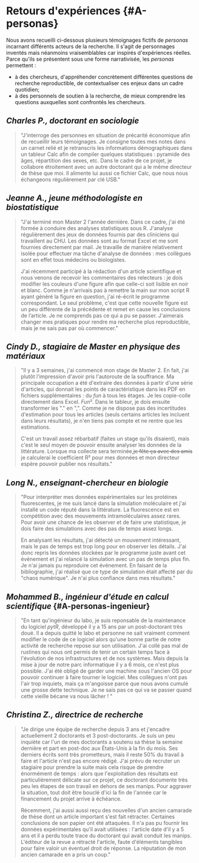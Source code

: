 # Retours d'expériences {#A-personas}

Nous avons recueilli ci-dessous plusieurs témoignages fictifs de
*personas* incarnant différents acteurs de la recherche. Il s'agit de
personnages inventés mais néanmoins vraisemblables car inspirés d'expériences réelles. Parce qu'ils se présentent sous une forme
narrativisée, les *personas* permettent :

- à des chercheurs, d'appréhender concrètement différentes questions
  de recherche reproductible, de contextualiser ces enjeux dans un
  cadre quotidien;
- à des personnels de soutien à la recherche, de mieux comprendre les
  questions auxquelles sont confrontés les chercheurs.

## *Charles P., doctorant en sociologie*
> "J'interroge des personnes en situation de précarité économique afin
> de recueillir leurs témoignages. Je consigne toutes mes notes dans
> un carnet relié et je retranscris les informations démographiques
> dans un tableur Calc afin de compiler quelques statistiques :
> pyramide des âges, répartition des sexes, etc. Dans le cadre de ce
> projet, je collabore étroitement avec un autre doctorant qui a le
> même directeur de thèse que moi. Il alimente lui aussi ce fichier
> Calc, que nous nous échangeons régulièrement par clé USB."
>

## *Jeanne A., jeune méthodologiste en biostatistique*
> "J'ai terminé mon Master 2 l'année dernière. Dans ce cadre, j'ai été
> formée à conduire des analyses statistiques sous R. J'analyse
> régulièrement des jeux de données fournis par des cliniciens qui
> travaillent au CHU. Les données sont au format Excel et me sont
> fournies directement par mail. Je travaille de manière relativement
> isolée pour effectuer ma tâche d'analyse de données : mes collègues
> sont en effet tous médecins ou biologistes.
>
> J'ai récemment participé à la rédaction d'un article scientifique et
> nous venons de recevoir les commentaires des relecteurs : je dois
> modifier les couleurs d'une figure afin que celle-ci soit lisible en
> noir et blanc. Comme je n'arrivais pas à remettre la main sur mon
> script R ayant généré la figure en question, j'ai ré-écrit le
> programme correspondant. Le seul problème, c'est que cette nouvelle
> figure est un peu différente de la précédente et remet en cause les
> conclusions de l’article. Je ne comprends pas ce qui a pu se
> passer. J'aimerais changer mes pratiques pour rendre ma recherche
> plus reproductible, mais je ne sais pas par où commencer."
>

## *Cindy D., stagiaire de Master en physique des matériaux*
> "Il y a 3 semaines, j'ai commencé mon stage de Master 2. En fait,
> j'ai plutôt l'impression d'avoir pris l'autoroute de la
> souffrance. Ma principale occupation a été d'extraire des données à
> partir d'une série d'articles, qui donnait les points de
> caractéristique dans les PDF en fichiers supplémentaires : du *fun*
> à tous les étages. Je les copie-colle directement dans
> Excel. *Fun*². Dans le tableur, je dois ensuite transformer les "." en
> ",". Comme je ne dispose pas des incertitudes d'estimation pour tous
> les articles (seuls certains articles les incluent dans leurs
> résultats), je n'en tiens pas compte et ne rentre que les
> estimations.
>
> C'est un travail assez rébarbatif (faites un stage qu'ils
> disaient), mais c'est le seul moyen de pouvoir ensuite analyser les
> données de la littérature. Lorsque ma collecte sera terminée,~~je
> fête ça avec des amis~~ je calculerai le coefficient R² pour mes
> données et mon directeur espère pouvoir publier nos résultats."
> 

## *Long N., enseignant-chercheur en biologie*
> "Pour interpréter mes données expérimentales sur les protéines
> fluorescentes, je me suis lancé dans la simulation moléculaire et
> j'ai installé un code réputé dans la littérature.  La fluorescence
> est en compétition avec des mouvements intramoléculaires assez
> rares. Pour avoir une chance de les observer et de faire une
> statistique, je dois faire des simulations avec des pas de temps
> assez longs.
>
> En analysant les résultats, j'ai détecté un mouvement intéressant,
> mais le pas de temps est trop long pour en observer les détails.
> J'ai donc repris les données stockées par le programme juste avant
> cet événement et j'ai relancé la simulation avec un pas de temps
> plus fin.  Je n'ai jamais pu reproduire cet événement.  En faisant
> de la bibliographie, j'ai réalisé que ce type de simulation était
> affecté par du "chaos numérique". Je n'ai plus confiance dans mes
> résultats."
> 

## *Mohammed B., ingénieur d'étude en calcul scientifique*  {#A-personas-ingenieur}
> "En tant qu'ingénieur du labo, je suis reponsable de la maintenance
> du logiciel *pytR*, développé il y a 15 ans par un post-doctorant
> très doué. Il a depuis quitté le labo et personne ne sait vraiment
> comment modifier le code de ce logiciel alors qu'une bonne partie de
> notre activité de recherche repose sur son utilisation. J'ai collé
> pas mal de rustines qui nous ont permis de tenir un certain temps
> face à l'évolution de nos infrastructures et de nos systèmes. Mais
> depuis la mise à jour de notre parc informatique il y a 6 mois, ce
> n'est plus possible. J'ai été obligé de garder une machine sous
> l'ancien OS pour pouvoir continuer à faire tourner le logiciel. Mes
> collègues n'ont pas l'air trop inquiets, mais ça m'angoisse parce
> que nous avons cumulé une grosse dette technique. Je ne sais pas ce
> qui va se passer quand cette vieille bécane va nous lâcher ! "
> 

## *Christina Z., directrice de recherche*
> "Je dirige une équipe de recherche depuis 3 ans et j'encadre
> actuellement 2 doctorants et 3 post-doctorants. Je suis un peu
> inquiète car l'un de mes doctorants a soutenu sa thèse la semaine
> dernière et part en post-doc aux États-Unis à la fin du mois. Ses
> derniers écrits sont très prometteurs, mais il reste 50% du
> travail à faire et l'article n'est pas encore rédigé. J'ai prévu de
> recruter un stagiaire pour prendre la suite mais cela risque de
> prendre énormément de temps : alors que l'exploitation des résultats
> est particulièrement délicate sur ce projet, ce doctorant documente
> très peu les étapes de son travail en dehors de ses manips. Pour
> aggraver la situation, tout doit être bouclé d'ici la fin de l'année
> car le financement du projet arrive à échéance.
> 
> Récemment, j'ai aussi aussi reçu des nouvelles d'un ancien camarade
> de thèse dont un article important s'est fait rétracter. Certaines
> conclusions de son papier ont été attaquées. Il n'a pas pu fournir
> les données expérimentales qu'il avait utilisées : l'article date
> d'il y a 5 ans et il a perdu toute trace du doctorant qui avait
> conduit les manips. L'éditeur de la revue a rétracté l'article,
> faute d'éléments tangibles pour faire valoir un éventuel droit de
> réponse. La réputation de mon ancien camarade en a pris un coup."
>
